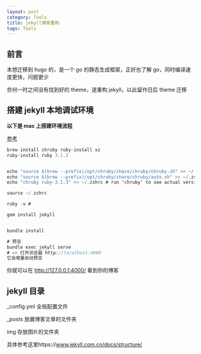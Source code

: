 ```yaml
---
layout: post
category: Tools
title: jekyll博客重构
tags: Tools
---
```


## 前言

本想迁移到 hugo 的，是一个 go 的静态生成框架，正好也了解 go，同时编译速度更快，问题更少

奈何一时之间没有找到好的 theme，遂重构 jekyll，以此留作日后 theme 迁移

## 搭建 jekyll 本地调试环境

**以下是 mac 上搭建环境流程** 

[参考](https://docs.github.com/en/pages/setting-up-a-github-pages-site-with-jekyll/testing-your-github-pages-site-locally-with-jekyll)



```scala
brew install chruby ruby-install xz
ruby-install ruby 3.1.3


echo "source $(brew --prefix)/opt/chruby/share/chruby/chruby.sh" >> ~/.zshrc
echo "source $(brew --prefix)/opt/chruby/share/chruby/auto.sh" >> ~/.zshrc
echo "chruby ruby-3.1.3" >> ~/.zshrc # run 'chruby' to see actual version

source ~/.zshrc

ruby -v # 

gem install jekyll


bundle install

# 预览
bundle exec jekyll serve
# => 打开浏览器 http://localhost:4000
它会增量自动预览
```



你就可以在 http://127.0.0.1:4000/ 看到你的博客

## jekyll 目录

\_config.yml 全局配置文件

\_posts 放置博客文章的文件夹

img 存放图片的文件夹

具体参考这里https://www.jekyll.com.cn/docs/structure/
